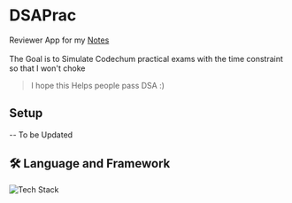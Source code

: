 # DSAPrac
Reviewer App for my [Notes](https://github.com/suchxs/DSA) <br>
<br> The Goal is to Simulate Codechum practical exams with the time constraint so that I won't choke
>I hope this Helps people pass DSA :)

## Setup
-- To be Updated

## 🛠 Language and Framework
![Tech Stack](https://skills-icons.vercel.app/api/icons?i=electron,typescript,tailwind,rust)
